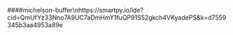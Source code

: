 ####michelson-buffer\nhttps://smartpy.io/ide?cid=QmUfYz33Nno7A9UC7aDmHmY1fuQP91S52gkch4VKyadePS&k=d7559345b3aa4953a89e
